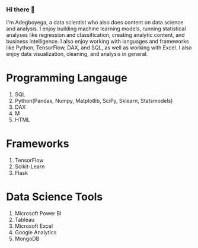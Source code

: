 ### Hi there 👋

I'm Adegboyega, a data scientist who also does content on data science and analysis. I enjoy building machine learning models, running statistical analyses like regression and classification, creating analytic content, and business intelligence. I also enjoy working with languages and frameworks like Python, TensorFlow, DAX, and SQL, as well as working with Excel. I also enjoy data visualization, cleaning, and analysis in general.

# Programming Langauge 

1. SQL
2. Python(Pandas, Numpy, Matplotlib, SciPy, Sklearn, Statsmodels)
3. DAX
4. M
5. HTML

# Frameworks
1. TensorFlow
2. Scikit-Learn
3. Flask

# Data Science Tools
1. Microsoft Power BI
2. Tableau
3. Microsoft Excel
4. Google Analytics
5. MongoDB


